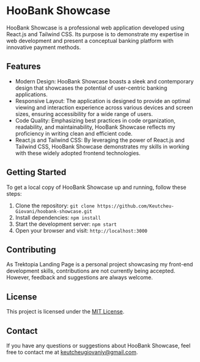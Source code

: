 # HooBank Showcase

HooBank Showcase is a professional web application developed using React.js and Tailwind CSS. Its purpose is to demonstrate my expertise in web development and present a conceptual banking platform with innovative payment methods.

## Features

- Modern Design: HooBank Showcase boasts a sleek and contemporary design that showcases the potential of user-centric banking applications.
- Responsive Layout: The application is designed to provide an optimal viewing and interaction experience across various devices and screen sizes, ensuring accessibility for a wide range of users.
- Code Quality: Emphasizing best practices in code organization, readability, and maintainability, HooBank Showcase reflects my proficiency in writing clean and efficient code.
- React.js and Tailwind CSS: By leveraging the power of React.js and Tailwind CSS, HooBank Showcase demonstrates my skills in working with these widely adopted frontend technologies.

## Getting Started

To get a local copy of HooBank Showcase up and running, follow these steps:

1. Clone the repository: `git clone https://github.com/Keutcheu-Giovani/hoobank-showcase.git`
2. Install dependencies: `npm install`
3. Start the development server: `npm start`
4. Open your browser and visit: `http://localhost:3000`

## Contributing

As Trektopia Landing Page is a personal project showcasing my front-end development skills, contributions are not currently being accepted. However, feedback and suggestions are always welcome.

## License

This project is licensed under the [MIT License](LICENSE).

## Contact

If you have any questions or suggestions about HooBank Showcase, feel free to contact me at [keutcheugiovaniy@gmail.com](mailto:keutcheugiovaniy@gmail.com).
